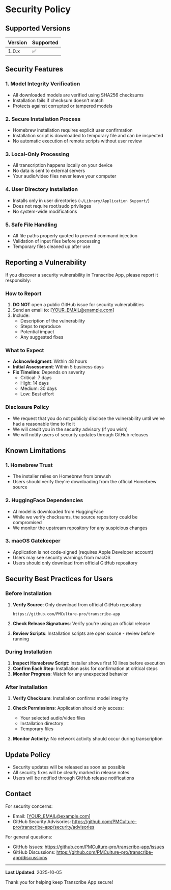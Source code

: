 # Security Policy

## Supported Versions

| Version | Supported          |
| ------- | ------------------ |
| 1.0.x   | :white_check_mark: |

## Security Features

### 1. Model Integrity Verification
- All downloaded models are verified using SHA256 checksums
- Installation fails if checksum doesn't match
- Protects against corrupted or tampered models

### 2. Secure Installation Process
- Homebrew installation requires explicit user confirmation
- Installation script is downloaded to temporary file and can be inspected
- No automatic execution of remote scripts without user review

### 3. Local-Only Processing
- All transcription happens locally on your device
- No data is sent to external servers
- Your audio/video files never leave your computer

### 4. User Directory Installation
- Installs only in user directories (`~/Library/Application Support/`)
- Does not require root/sudo privileges
- No system-wide modifications

### 5. Safe File Handling
- All file paths properly quoted to prevent command injection
- Validation of input files before processing
- Temporary files cleaned up after use

## Reporting a Vulnerability

If you discover a security vulnerability in Transcribe App, please report it responsibly:

### How to Report

1. **DO NOT** open a public GitHub issue for security vulnerabilities
2. Send an email to: [YOUR_EMAIL@example.com]
3. Include:
   - Description of the vulnerability
   - Steps to reproduce
   - Potential impact
   - Any suggested fixes

### What to Expect

- **Acknowledgment**: Within 48 hours
- **Initial Assessment**: Within 5 business days
- **Fix Timeline**: Depends on severity
  - Critical: 7 days
  - High: 14 days
  - Medium: 30 days
  - Low: Best effort

### Disclosure Policy

- We request that you do not publicly disclose the vulnerability until we've had a reasonable time to fix it
- We will credit you in the security advisory (if you wish)
- We will notify users of security updates through GitHub releases

## Known Limitations

### 1. Homebrew Trust
- The installer relies on Homebrew from brew.sh
- Users should verify they're downloading from the official Homebrew source

### 2. HuggingFace Dependencies
- AI model is downloaded from HuggingFace
- While we verify checksums, the source repository could be compromised
- We monitor the upstream repository for any suspicious changes

### 3. macOS Gatekeeper
- Application is not code-signed (requires Apple Developer account)
- Users may see security warnings from macOS
- Users should only download from official GitHub repository

## Security Best Practices for Users

### Before Installation

1. **Verify Source**: Only download from official GitHub repository
   ```
   https://github.com/PMCulture-pro/transcribe-app
   ```

2. **Check Release Signatures**: Verify you're using an official release

3. **Review Scripts**: Installation scripts are open source - review before running

### During Installation

1. **Inspect Homebrew Script**: Installer shows first 10 lines before execution
2. **Confirm Each Step**: Installation asks for confirmation at critical steps
3. **Monitor Progress**: Watch for any unexpected behavior

### After Installation

1. **Verify Checksum**: Installation confirms model integrity
2. **Check Permissions**: Application should only access:
   - Your selected audio/video files
   - Installation directory
   - Temporary files

3. **Monitor Activity**: No network activity should occur during transcription

## Update Policy

- Security updates will be released as soon as possible
- All security fixes will be clearly marked in release notes
- Users will be notified through GitHub release notifications

## Contact

For security concerns:
- Email: [YOUR_EMAIL@example.com]
- GitHub Security Advisories: https://github.com/PMCulture-pro/transcribe-app/security/advisories

For general questions:
- GitHub Issues: https://github.com/PMCulture-pro/transcribe-app/issues
- GitHub Discussions: https://github.com/PMCulture-pro/transcribe-app/discussions

---

**Last Updated**: 2025-10-05

Thank you for helping keep Transcribe App secure!

